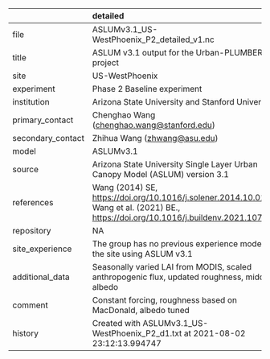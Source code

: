 |                   | detailed                                                                                                                              |
|:------------------|:--------------------------------------------------------------------------------------------------------------------------------------|
| file              | ASLUMv3.1_US-WestPhoenix_P2_detailed_v1.nc                                                                                            |
| title             | ASLUM v3.1 output for the Urban-PLUMBER project                                                                                       |
| site              | US-WestPhoenix                                                                                                                        |
| experiment        | Phase 2 Baseline experiment                                                                                                           |
| institution       | Arizona State University and Stanford University                                                                                      |
| primary_contact   | Chenghao Wang (chenghao.wang@stanford.edu)                                                                                            |
| secondary_contact | Zhihua Wang (zhwang@asu.edu)                                                                                                          |
| model             | ASLUMv3.1                                                                                                                             |
| source            | Arizona State University Single Layer Urban Canopy Model (ASLUM) version 3.1                                                          |
| references        | Wang (2014) SE, https://doi.org/10.1016/j.solener.2014.10.012; Wang et al. (2021) BE., https://doi.org/10.1016/j.buildenv.2021.107593 |
| repository        | NA                                                                                                                                    |
| site_experience   | The group has no previous experience modelling the site using ASLUM v3.1                                                              |
| additional_data   | Seasonally varied LAI from MODIS, scaled anthropogenic flux, updated roughness, midday albedo                                         |
| comment           | Constant forcing,  roughness based on MacDonald, albedo tuned                                                                         |
| history           | Created with ASLUMv3.1_US-WestPhoenix_P2_d1.txt at 2021-08-02 23:12:13.994747                                                         |
